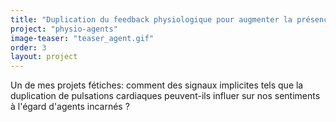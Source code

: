 ```yaml
---
title: "Duplication du feedback physiologique pour augmenter la présence sociale des agents incarnés"
project: "physio-agents"
image-teaser: "teaser_agent.gif"
order: 3
layout: project
---
```


Un de mes projets fétiches: comment des signaux implicites tels que la duplication de pulsations cardiaques peuvent-ils influer sur nos sentiments à l'égard d'agents incarnés ?
